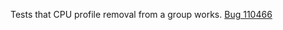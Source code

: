 Tests that CPU profile removal from a group works. [Bug 110466](https://bugs.webkit.org/show_bug.cgi?id=110466)
